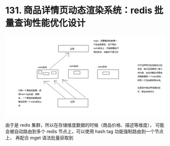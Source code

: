 # 131. 商品详情页动态渲染系统：redis 批量查询性能优化设计
![](./assets/markdown-img-paste-20190714173449241.png)

由于是 redis 集群，所以在存储维度数据的时候（商品价格、描述等维度），
可能会被自动路由到多个 redis 节点上，可以使用 hash tag 功能强制路由到一个节点上，
再配合 mget 语法批量获取到


<iframe  height="500px" width="100%" frameborder=0 allowfullscreen="true" :src="$withBase('/ads.html')"></iframe>
